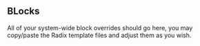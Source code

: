 ## BLocks
All of your system-wide block overrides should go here, you may copy/paste the Radix template files and adjust them as you wish.